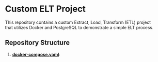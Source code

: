 # Custom ELT Project

This repository contains a custom Extract, Load, Transform (ETL) project that utilizes Docker and PostgreSQL to demonstrate a simple ELT process.

## Repository Structure

1. [**docker-compose.yaml**](ELT/docker-compose.yaml):